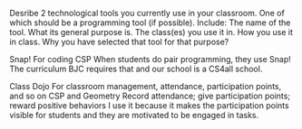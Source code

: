Desribe 2 technological tools you currently use in your classroom. One of which should be a programming tool (if possible). Include:
The name of the tool.
What its general purpose is.
The class(es) you use it in.
How you use it in class.
Why you have selected that tool for that purpose?

Snap!
For coding
CSP
When students do pair programming, they use Snap!
The curriculum BJC requires that and our school is a CS4all school.

Class Dojo
For classroom management, attendance, participation points, and so on
CSP and Geometry 
Record attendance; give participation points; reward positive behaviors
I use it because it makes the participation points visible for students and they are motivated to be engaged in tasks.  